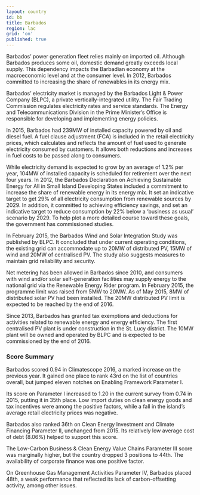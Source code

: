 ```yaml
---
layout: country
id: bb
title: Barbados
region: lac
grid: 'on'
published: true
---
```


Barbados’ power generation fleet relies mainly on imported oil. Although Barbados produces some oil, domestic demand greatly exceeds local supply. This dependency impacts the Barbadian economy at the macroeconomic level and at the consumer level. In 2012, Barbados committed to increasing the share of renewables in its energy mix.

Barbados’ electricity market is managed by the Barbados Light & Power Company (BLPC), a private vertically-integrated utility. The Fair Trading Commission regulates electricity rates and service standards. The Energy and Telecommunications Division in the Prime Minister’s Office is responsible for developing and implementing energy policies.

In 2015, Barbados had 239MW of installed capacity powered by oil and diesel fuel. A fuel clause adjustment (FCA) is included in the retail electricity prices, which calculates and reflects the amount of fuel used to generate electricity consumed by customers. It allows both reductions and increases in fuel costs to be passed along to consumers.

While electricity demand is expected to grow by an average of 1.2% per year, 104MW of installed capacity is scheduled for retirement over the next four years.
In 2012, the Barbados Declaration on Achieving Sustainable Energy for All in Small Island Developing States included a commitment to increase the share of renewable energy in its energy mix. It set an indicative target to get 29% of all electricity consumption from renewable sources by 2029. In addition, it committed to achieving efficiency savings, and set an indicative target to reduce consumption by 22% below a ‘business as usual’ scenario by 2029. To help plot a more detailed course toward these goals, the government has commissioned studies.

In February 2015, the Barbados Wind and Solar Integration Study was published by BLPC. It concluded that under current operating conditions, the existing grid can accommodate up to 20MW of distributed PV, 15MW of wind and 20MW of centralised PV. The study also suggests measures to maintain grid reliability and security.

Net metering has been allowed in Barbados since 2010, and consumers with wind and/or solar self-generation facilities may supply energy to the national grid via the Renewable Energy Rider program. In February 2015, the programme limit was raised from 5MW to 20MW.
As of May 2015, 8MW of distributed solar PV had been installed. The 20MW distributed PV limit is expected to be reached by the end of 2016.

Since 2013, Barbados has granted tax exemptions and deductions for activities related to renewable energy and energy efficiency.
The first centralised PV plant is under construction in the St. Lucy district. The 10MW plant will be owned and operated by BLPC and is expected to be commissioned by the end of 2016.


###  Score Summary

Barbados scored 0.94 in Climatescope 2016, a marked increase on the previous year. It gained one place to rank 43rd on the list of countries overall, but jumped eleven  notches on Enabling Framework Parameter I.

Its score on Parameter I increased to 1.20 in the current survey from 0.74 in 2015, putting it in 35th place. Low import duties on clean energy goods and tax incentives were among the positive factors, while a fall in the island’s average retail electricity prices was negative.

Barbados also ranked  36th  on Clean Energy Investment and Climate Financing Parameter II, unchanged from 2015. Its relatively low average cost of debt (8.06%) helped to support this score.

The Low-Carbon Business & Clean Energy Value Chains Parameter III score was marginally higher, but the country dropped 3 positions to 44th. The availability of corporate finance was one positive factor.

On Greenhouse Gas Management Activities Parameter IV, Barbados placed 48th, a weak performance that reflected its lack of carbon-offsetting activity, among other issues.
